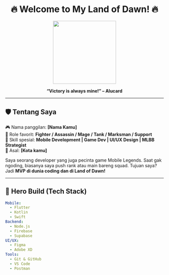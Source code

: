 <!-- README untuk profil GitHub dengan tema Mobile Legends -->

<h1 align="center">🔥 Welcome to My Land of Dawn! 🔥</h1>

<p align="center">
  <img src="https://upload.wikimedia.org/wikipedia/en/9/99/Mobile_Legends_Bang_Bang_logo.png" width="200"/>
</p>

<p align="center">
  <b>“Victory is always mine!” – Alucard</b>
</p>

---

## 🛡️ Tentang Saya

🎮 Nama panggilan: **[Nama Kamu]**  
🚀 Role favorit: **Fighter / Assassin / Mage / Tank / Marksman / Support**  
🧠 Skill spesial: **Mobile Development | Game Dev | UI/UX Design | MLBB Strategist**  
📍 Asal: **[Kota kamu]**

Saya seorang developer yang juga pecinta game Mobile Legends. Saat gak ngoding, biasanya saya push rank atau main bareng squad. Tujuan saya? Jadi **MVP di dunia coding dan di Land of Dawn!**

---

## 🔧 Hero Build (Tech Stack)

```yaml
Mobile:
  - Flutter
  - Kotlin
  - Swift
Backend:
  - Node.js
  - Firebase
  - Supabase
UI/UX:
  - Figma
  - Adobe XD
Tools:
  - Git & GitHub
  - VS Code
  - Postman
